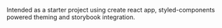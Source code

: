 Intended as a starter project using create react app, styled-components powered theming and storybook integration.
